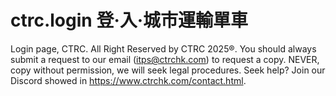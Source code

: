 # ctrc.login 登·入·城市運輸單車
Login page, CTRC. All Right Reserved by CTRC 2025®.
You should always submit a request to our email (itps@ctrchk.com) to request a copy. NEVER, copy without permission, we will seek legal procedures.
Seek help? Join our Discord showed in https://www.ctrchk.com/contact.html.
